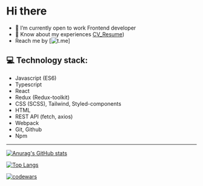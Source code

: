 #  Hi there
 - 🌱 I’m currently open to work Frontend developer
 - :page_facing_up: Know about my experiences [CV_Resume](https://www.figma.com/file/XSUq2UfTn3ECIguBTezRPo/%D0%95%D0%B3%D0%BE%D1%80-CV%2FResume-(Copy)?type=design&node-id=3-354&t=xHOeeo7BgbL6WcIG-0))
 - Reach me by  [![t.me]([https://img.shields.io/badge/Telegram-2CA5E0?style=for-the-badge&logo=telegram&logoColor=white](https://w7.pngwing.com/pngs/402/10/png-transparent-telegram-logo-scalable-graphics-icon-logo-blue-angle-triangle.png))]
## 💻 Technology stack:
- Javascript (ES6)
- Typescript
- React
- Redux (Redux-toolkit)
- CSS (SCSS), Tailwind, Styled-components
- HTML
- REST API (fetch, axios) 
- Webpack
- Git, Github
- Npm
***
[![Anurag's GitHub stats](https://github-readme-stats.vercel.app/api?username=mougra)](https://github.com/mougra/github-readme-stats)

[![Top Langs](https://github-readme-stats.vercel.app/api/top-langs/?username=mougra&layout=compact)](https://github.com/mougra/github-readme-stats)

[![codewars](https://www.codewars.com/users/mougra/badges/large)](https://www.codewars.com/users/mougra)
<!--
**mougra/mougra** is a ✨ _special_ ✨ repository because its `README.md` (this file) appears on your GitHub profile.

Here are some ideas to get you started:

- 🔭 I’m currently working on ...
- 🌱 I’m currently learning ...
- 👯 I’m looking to collaborate on ...
- 🤔 I’m looking for help with ...
- 💬 Ask me about ...
- 📫 How to reach me: ...
- 😄 Pronouns: ...
- ⚡ Fun fact: ...
-->
